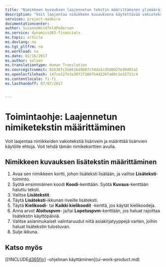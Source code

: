 ```yaml
---
title: "Nimikkeen kuvauksen laajennetun tekstin määrittäminen ylimääräisiä rivejä lisäämällä | Microsoft Docs"
description: "Voit laajentaa nimikkeen kuvauksena käytettävää vakiotekstiä lisäämällä ylimääräisiä rivejä."
services: project-madeira
documentationcenter: 
author: SusanneWindfeldPedersen
ms.service: dynamics365-financials
ms.topic: article
ms.devlang: na
ms.tgt_pltfrm: na
ms.workload: na
ms.date: 01/16/2017
ms.author: solsen
ms.translationtype: Human Translation
ms.sourcegitcommit: 81636fc2e661bd9b07c54da1cd5d0d27e30d01a2
ms.openlocfilehash: 147ce327e3a30f27166fb44226fa60c1e15721c4
ms.contentlocale: fi-fi
ms.lasthandoff: 07/07/2017


---
```

# <a name="how-to-set-up-extended-item-text"></a>Toimintaohje: Laajennetun nimiketekstin määrittäminen
Voit laajentaa nimikkeiden vakiotekstiä lisärivein ja määrittää lisärivien käytölle ehtoja. Voit tehdä tämän nimikekorttien avulla.

## <a name="to-define-extended-text-for-an-item-description"></a>Nimikkeen kuvauksen lisätekstin määrittäminen
1. Avaa sen nimikkeen kortti, johon lisäteksti lisätään, ja valitse **Lisäteksti**-toiminto.
2. Syötä ensimmäinen koodi  **Koodi**-kenttään. Syötä  **Kuvaus**-kenttään haluttu teksti.
3. Valitse **Lisätekstit**.
4. Täytä **Lisäteksti**-ikkunan riveille lisäteksti.
5. Täytä **Kielikoodi**- tai **Kaikki kielikoodit** -kenttä, jos käytät kielikoodeja.
6. Anna arvot **Aloituspvm**- ja/tai **Lopetuspvm**-kenttään, jos haluat rajoittaa lisätekstin käyttöpäiviä.
7. Valitse asianmukaiset valintaruudut niitä asiakirjatyyppejä varten, joihin haluat lisätekstin tulostuvan.
8. Sulje ikkuna.

## <a name="see-also"></a>Katso myös
[[!INCLUDE[d365fin](includes/d365fin_md.md)] -ohjelman käyttäminen](ui-work-product.md)


